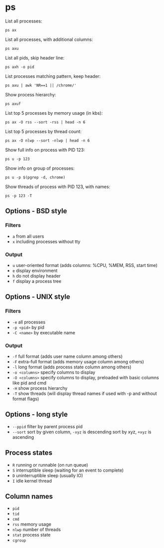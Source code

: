 # ps

List all processes:

    ps ax

List all processes, with additional columns:

    ps axu

List all pids, skip header line:

    ps axh -o pid

List processes matching pattern, keep header:

    ps axu | awk 'NR==1 || /chrome/'

Show process hierarchy:

    ps axuf

List top 5 processes by memory usage (in kbs):

    ps ax -O rss --sort -rss | head -n 6

List top 5 processes by thread count:

    ps ax -O nlwp --sort -nlwp | head -n 6

Show full info on process with PID 123:

    ps u -p 123

Show info on group of processes:

    ps u -p $(pgrep -d, chrome)

Show threads of process with PID 123, with names:

    ps -p 123 -T

## Options - BSD style

### Filters

  - `a` from all users
  - `x` including processes without tty

### Output

  - `u` user-oriented format (adds columns: %CPU, %MEM, RSS, start time)
  - `e` display environment
  - `h` do not display header
  - `f` display a process tree

## Options - UNIX style

### Filters

  - `-e` all processes
  - `-p <pid>` by pid
  - `-C <name>` by executable name

### Output

  - `-f` full format (adds user name column among others)
  - `-F` extra-full format (adds memory usage column among others)
  - `-l` long format (adds process state column among others)
  - `-o <columns>` specify columns to display
  - `-O <columns>` specify columns to display, preloaded with basic columns like pid and cmd
  - `-H` show process hierarchy
  - `-T` show threads (will display thread names if used with -p and without format flags)

## Options - long style

  - `--ppid` filter by parent process pid
  - `--sort` sort by given column, `-xyz` is descending sort by xyz,
  `+xyz` is ascending

## Process states

  - `R` running or runnable (on run queue)
  - `S` interruptible sleep (waiting for an event to complete)
  - `D` uninterruptible sleep (usually IO)
  - `I` idle kernel thread

## Column names

  - `pid`
  - `tid`
  - `cmd`
  - `rss` memory usage
  - `nlwp` number of threads
  - `stat` process state
  - `cgroup`
